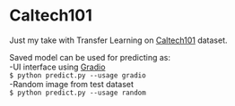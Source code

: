 # Caltech101
Just my take with Transfer Learning on [Caltech101](https://en.wikipedia.org/wiki/Caltech_101) dataset.

Saved model can be used for predicting as:  
-UI interface using [Gradio](https://www.gradio.app/)  
`$ python predict.py --usage gradio`  
-Random image from test dataset  
`$ python predict.py --usage random`  
